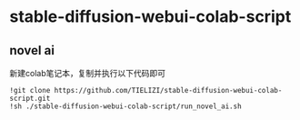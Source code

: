 # stable-diffusion-webui-colab-script
## novel ai
新建colab笔记本，复制并执行以下代码即可
```shell
!git clone https://github.com/TIELIZI/stable-diffusion-webui-colab-script.git
!sh ./stable-diffusion-webui-colab-script/run_novel_ai.sh
